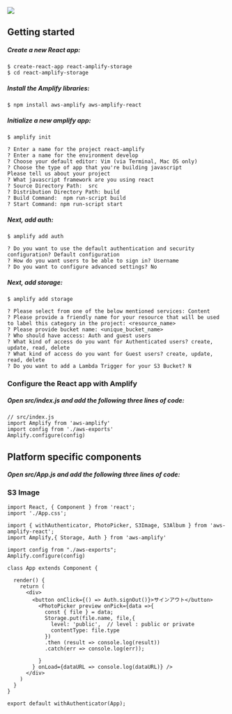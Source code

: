 ![](https://github.com/da-okazaki/react-amplify-storage/blob/master/amplify_react.png)

## Getting started
##### Create a new React app:

```
$ create-react-app react-amplify-storage
$ cd react-amplify-storage
```
##### Install the Amplify libraries:

```
$ npm install aws-amplify aws-amplify-react
```

##### Initialize a new amplify app:
```
$ amplify init
```
```
? Enter a name for the project react-amplify
? Enter a name for the environment develop
? Choose your default editor: Vim (via Terminal, Mac OS only)
? Choose the type of app that you're building javascript
Please tell us about your project
? What javascript framework are you using react
? Source Directory Path:  src
? Distribution Directory Path: build
? Build Command:  npm run-script build
? Start Command: npm run-script start
```

#####  Next, add auth:
```
$ amplify add auth
```
```
? Do you want to use the default authentication and security configuration? Default configuration
? How do you want users to be able to sign in? Username
? Do you want to configure advanced settings? No
```

##### Next, add storage:
```
$ amplify add storage
```
```
? Please select from one of the below mentioned services: Content
? Please provide a friendly name for your resource that will be used to label this category in the project: <resource_name>
? Please provide bucket name: <unique_bucket_name>
? Who should have access: Auth and guest users
? What kind of access do you want for Authenticated users? create, update, read, delete
? What kind of access do you want for Guest users? create, update, read, delete
? Do you want to add a Lambda Trigger for your S3 Bucket? N
```

### Configure the React app with Amplify
##### Open src/index.js and add the following three lines of code:

```
// src/index.js
import Amplify from 'aws-amplify'
import config from './aws-exports'
Amplify.configure(config)
```

## Platform specific components
##### Open src/App.js and add the following three lines of code:

### S3 Image
```
import React, { Component } from 'react';
import './App.css';

import { withAuthenticator, PhotoPicker, S3Image, S3Album } from 'aws-amplify-react';
import Amplify,{ Storage, Auth } from 'aws-amplify' 

import config from "./aws-exports";
Amplify.configure(config)

class App extends Component {

  render() {
    return (
      <div>
        <button onClick={() => Auth.signOut()}>サインアウト</button>
          <PhotoPicker preview onPick={data =>{ 
            const { file } = data;
            Storage.put(file.name, file,{
              level: 'public',  // level : public or private
              contentType: file.type
            })
            .then (result => console.log(result)) 
            .catch(err => console.log(err));

          }
        } onLoad={dataURL => console.log(dataURL)} />
      </div>
    )
  }
}

export default withAuthenticator(App);
```

